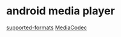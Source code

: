 # android media player

[supported-formats](https://developer.android.com/media/platform/supported-formats)
[MediaCodec](https://developer.android.com/reference/android/media/MediaCodec)
